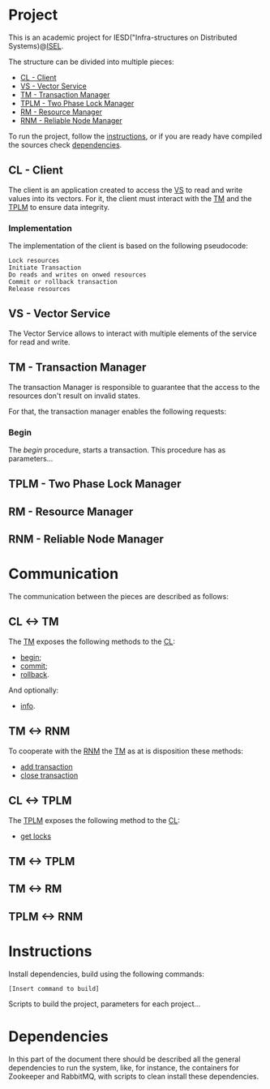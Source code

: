 # Project
This is an academic project for IESD("Infra-structures on Distributed Systems)@[ISEL](https://www.isel.pt).

The structure can be divided into multiple pieces:
* [CL - Client](#cl---client)
* [VS - Vector Service](#vs---vector-service)
* [TM - Transaction Manager](#tm---transaction-manager)
* [TPLM - Two Phase Lock Manager](#tplm---two-phase-lock-manager)
* [RM - Resource Manager](#rm---resource-manager)
* [RNM - Reliable Node Manager](#rnm---reliable-node-manager)

To run the project, follow the [instructions](#Instructions),
or if you are ready have compiled the sources check [dependencies](#dependencies).

## CL - Client
The client is an application created to access the [VS](#vs---vector-service)
to read and write values into its vectors. For it, the client must interact with
the [TM](#tm---transaction-manager) and the [TPLM](#tplm---two-phase-lock-manager)
to ensure data integrity.

### Implementation
The implementation of the client is based on the following pseudocode:
```
Lock resources
Initiate Transaction
Do reads and writes on onwed resources
Commit or rollback transaction
Release resources
```

## VS - Vector Service
The Vector Service allows to interact with multiple elements of the service for
read and write.

## TM - Transaction Manager
The transaction Manager is responsible to guarantee that the access to the resources
don't result on invalid states.

For that, the transaction manager enables the following requests:

### Begin
The *begin* procedure, starts a transaction. This procedure has as parameters...

## TPLM - Two Phase Lock Manager

## RM - Resource Manager

## RNM - Reliable Node Manager


# Communication
The communication between the pieces are described as follows:

## CL <-> TM
The [TM](#tm---transaction-manager) exposes the following methods to the [CL](#cl---client):
* [begin]();
* [commit]();
* [rollback]().

And optionally:
* [info]().

## TM <-> RNM
To cooperate with the [RNM](#rnm---reliable-node-manager) the [TM](#tm---transaction-manager)
as at is disposition these methods:
* [add transaction]()
* [close transaction]()

## CL <-> TPLM
The [TPLM](#tplm---two-phase-lock-manager) exposes the following method to the [CL](#cl---client):
* [get locks]()

## TM <-> TPLM

## TM <-> RM

## TPLM <-> RNM


# Instructions
Install dependencies, build using the following commands:

``[Insert command to build]``

Scripts to build the project, parameters for each project...

# Dependencies
In this part of the document there should be described all the general
dependencies to run the system, like, for instance, the containers for
Zookeeper and RabbitMQ, with scripts to clean install these dependencies.